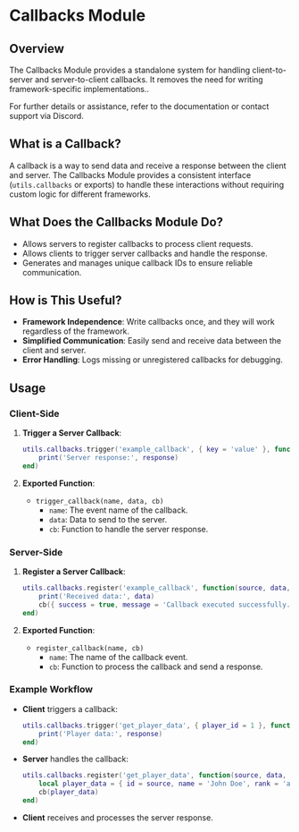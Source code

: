 # Callbacks Module

## Overview

The Callbacks Module provides a standalone system for handling client-to-server and server-to-client callbacks. 
It removes the need for writing framework-specific implementations..

For further details or assistance, refer to the documentation or contact support via Discord.

## What is a Callback?

A callback is a way to send data and receive a response between the client and server. 
The Callbacks Module provides a consistent interface (`utils.callbacks` or exports) to handle these interactions without requiring custom logic for different frameworks.

## What Does the Callbacks Module Do?

- Allows servers to register callbacks to process client requests.
- Allows clients to trigger server callbacks and handle the response.
- Generates and manages unique callback IDs to ensure reliable communication.

## How is This Useful?

- **Framework Independence**: Write callbacks once, and they will work regardless of the framework.
- **Simplified Communication**: Easily send and receive data between the client and server.
- **Error Handling**: Logs missing or unregistered callbacks for debugging.

## Usage

### Client-Side

1. **Trigger a Server Callback**:

   ```lua
   utils.callbacks.trigger('example_callback', { key = 'value' }, function(response)
       print('Server response:', response)
   end)
   ```

2. **Exported Function**:
   - `trigger_callback(name, data, cb)`
     - `name`: The event name of the callback.
     - `data`: Data to send to the server.
     - `cb`: Function to handle the server response.

### Server-Side

1. **Register a Server Callback**:

   ```lua
   utils.callbacks.register('example_callback', function(source, data, cb)
       print('Received data:', data)
       cb({ success = true, message = 'Callback executed successfully.' })
   end)
   ```

2. **Exported Function**:
   - `register_callback(name, cb)`
     - `name`: The name of the callback event.
     - `cb`: Function to process the callback and send a response.

### Example Workflow

- **Client** triggers a callback:

   ```lua
   utils.callbacks.trigger('get_player_data', { player_id = 1 }, function(response)
       print('Player data:', response)
   end)
   ```

- **Server** handles the callback:

   ```lua
   utils.callbacks.register('get_player_data', function(source, data, cb)
       local player_data = { id = source, name = 'John Doe', rank = 'admin' }
       cb(player_data)
   end)
   ```

- **Client** receives and processes the server response.